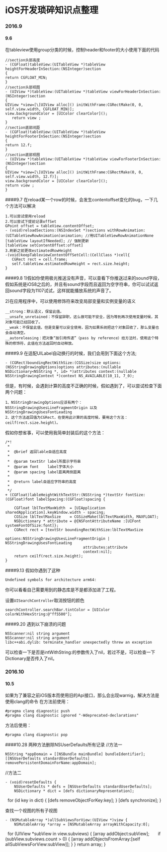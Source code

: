# iOS开发琐碎知识点整理
### 2016.9
#### 9.6
在tableview使用group分类的时候，控制header和footer的大小使用下面的代码

	//section头部高度
	- (CGFloat)tableView:(UITableView *)tableView heightForHeaderInSection:(NSInteger)section
	{
	return CGFLOAT_MIN;
	}
	//section头部视图
	- (UIView *)tableView:(UITableView *)tableView viewForHeaderInSection:(NSInteger)section
	{
	UIView *view=[\[UIView alloc]() initWithFrame:CGRectMake(0, 0, self.view.width, CGFLOAT_MIN)];
	view.backgroundColor = [UIColor clearColor]();
	   return view ;
	}
	//section底部间距
	- (CGFloat)tableView:(UITableView *)tableView heightForFooterInSection:(NSInteger)section
	{
	return 12.f;
	}
	//section底部视图
	- (UIView *)tableView:(UITableView *)tableView viewForFooterInSection:(NSInteger)section
	{
	UIView *view=[\[UIView alloc]() initWithFrame:CGRectMake(0, 0, self.view.width, 12.f)];
	view.backgroundColor = [UIColor clearColor]();
	return view ;
	}

####9.7
在reload某一个row的时候，会发生contentoffset变化的bug，一下几个方法可以解决
	
	
	1.可以尝试使用reload
	2.可以尝试下提前记录offSet
	GPoint offset = tableView.contentOffset;
	- (void)reloadSections:(NSIndexSet *)sections withRowAnimation:(UITableViewRowAnimation)animation; //用UITableViewRowAnimationNone
	[tableView layoutIfNeeded]; // 强制更新
	[tableView setContentOffset:offset]
	3.刷新之前更改estimatedRowHeight
	-(void)keepTableviewContentOffSetCell:(CellClass *)cell{
	   CGRect rect = cell.frame;
	   self.tableView.estimatedRowHeight = rect.size.height;
	}
####9.8
1)假如你使用极光推送没有声音，可以查看下你推送过来的sound字段，假如系统是iOS8之后的，并且有sound字段而且返回为空字符串，你可以试试返回sound字段为1107试试，这样就能播放系统的声音了。


2)在应用程序中，可以使用修饰符来改变局部变量和实例变量的语义

	__strong：默认语义，保留此值。
	__unsafe_unretained：不保留辞职，这么做可能不安全，因为等到再次使用变量时候，其对象可能已经回收了。
	__weak：不保留此值，但是变量可以安全使用，因为如果系统把这个对象回收了，那么变量也会自动清空。
	__autoreleasing：把对象“按引用传递”（pass by reference）给方法时，使用这个特殊的修饰符，此值在方法返回时自动释放。


####9.9
在适配UILabel自动换行的时候，我们会用到下面这个方法;

	- (CGRect)boundingRectWithSize:(CGSize)size options:(NSStringDrawingOptions)options attributes:(nullable NSDictionary<NSString *, id> *)attributes context:(nullable NSStringDrawingContext *)context NS_AVAILABLE(10_11, 7_0);
	
但是，有时候，会遇到计算的高度不正确的时候，假如遇到了，可以尝试检查下面两个问题：
	
	1、NSStringDrawingOptions应该有两个：NSStringDrawingUsesLineFragmentOrigin 以及 NSStringDrawingUsesFontLeading
	2、这个方法返回值为CGRect，在使用此计算的高度时候，要用这个方法：ceilf(rect.size.height)。

假如你想省事，可以使用我简单封装后的这个方法：
	
	/*!
	 *
	 *  @brief 返回lable自适应高度
	 *
	 *  @param textStr label所展示字符串
 	 *  @param font    label字体大小
   	 *  @param spacing label距离两侧距离
 	 *
 	 *  @return label自适应字符串的高度
 	 *
 	 */
	+ (CGFloat)lableHeightWithTextStr:(NSString *)textStr fontSize:(CGFloat)font labelSpacing:(CGFloat)spacing {
   
	  	CGFloat lblTextMaxWidth  = [UIApplication sharedApplication].keyWindow.width - spacing;
	  	CGSize lblTextMaxSize    = CGSizeMake(lblTextMaxWidth, MAXFLOAT);
	   	NSDictionary * attribute = @{NSFontAttributeName :[UIFont systemFontOfSize:font]};
	  	CGRect rect = [textStr boundingRectWithSize:lblTextMaxSize
                                	        options:NSStringDrawingUsesLineFragmentOrigin | NSStringDrawingUsesFontLeading
                                	   attributes:attribute
                                	   context:nil];
	 	return ceilf(rect.size.height);
	}


####9.13
假如你遇到了这种

	Undefined symbols for architecture arm64:
	
你可以看看自己需要用到的静态库是不是都添加进了工程。


设置`UISearchController`取消按钮的颜色

    searchController.searchBar.tintColor = [UIColor colorWithHexString:@"ff5500"];

####9.20
遇到以下崩溃的问题

	NSScanner:nil string argument
	NSScanner:nil string argument
	libc++abi.dylib: terminate_handler unexpectedly threw an exception
	
可以检查一下是否是intWithString:的参数传入了nil，若过不是，可以检查一下Dictionary是否传入了nil。	



### 2016.10
#### 10.5

如果为了兼容之前iOS版本而使用旧的Api接口，那么会出现warnig，解决方法是使用clang的命令
在方法前使用：

	#pragma clang diagnostic push
	#pragma clang diagnostic ignored "-Wdeprecated-declarations"
	
方法后使用：
	
	#pragma clang diagnostic pop

####10.28
两种方法删除NSUserDefaults所有记录
//方法一

	NSString *appDomain = [[NSBundle mainBundle] bundleIdentifier];
	[[NSUserDefaults standardUserDefaults] removePersistentDomainForName:appDomain];


//方法二

	- (void)resetDefaults {
   		NSUserDefaults * defs = [NSUserDefaults standardUserDefaults];
   		NSDictionary * dict = [defs dictionaryRepresentation];
    		for (id key in dict) {
        		[defs removeObjectForKey:key];
    		}
    		[defs synchronize];
	}
	
查找一个视图的所有子视图

	- (NSMutableArray *)allSubViewsForView:(UIView *)view {
  		NSMutableArray *array = [NSMutableArray arrayWithCapacity:0];
    		for (UIView *subView in view.subviews) {
        		[array addObject:subView];
        		if (subView.subviews.count > 0) {
            			[array addObjectsFromArray:[self allSubViewsForView:subView]];
        		}
    		}
    		return array;
	}
	
	
